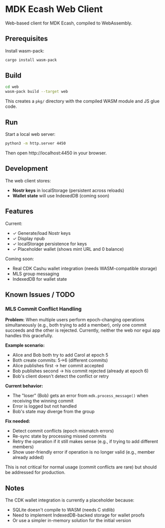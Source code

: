 # MDK Ecash Web Client

Web-based client for MDK Ecash, compiled to WebAssembly.

## Prerequisites

Install wasm-pack:
```bash
cargo install wasm-pack
```

## Build

```bash
cd web
wasm-pack build --target web
```

This creates a `pkg/` directory with the compiled WASM module and JS glue code.

## Run

Start a local web server:

```bash
python3 -m http.server 4450
```

Then open http://localhost:4450 in your browser.

## Development

The web client stores:
- **Nostr keys** in localStorage (persistent across reloads)
- **Wallet state** will use IndexedDB (coming soon)

## Features

Current:
- ✓ Generate/load Nostr keys
- ✓ Display npub
- ✓ localStorage persistence for keys
- ✓ Placeholder wallet (shows mint URL and 0 balance)

Coming soon:
- Real CDK Cashu wallet integration (needs WASM-compatible storage)
- MLS group messaging
- IndexedDB for wallet state

## Known Issues / TODO

### MLS Commit Conflict Handling

**Problem:** When multiple users perform epoch-changing operations simultaneously (e.g., both trying to add a member), only one commit succeeds and the other is rejected. Currently, neither the web nor egui app handles this gracefully.

**Example scenario:**
- Alice and Bob both try to add Carol at epoch 5
- Both create commits: 5→6 (different commits)
- Alice publishes first → her commit accepted
- Bob publishes second → his commit rejected (already at epoch 6)
- Bob's client doesn't detect the conflict or retry

**Current behavior:**
- The "loser" (Bob) gets an error from `mdk.process_message()` when receiving the winning commit
- Error is logged but not handled
- Bob's state may diverge from the group

**Fix needed:**
- Detect commit conflicts (epoch mismatch errors)
- Re-sync state by processing missed commits
- Retry the operation if it still makes sense (e.g., if trying to add different members)
- Show user-friendly error if operation is no longer valid (e.g., member already added)

This is not critical for normal usage (commit conflicts are rare) but should be addressed for production.

## Notes

The CDK wallet integration is currently a placeholder because:
- SQLite doesn't compile to WASM (needs C stdlib)
- Need to implement IndexedDB-backed storage for wallet proofs
- Or use a simpler in-memory solution for the initial version

